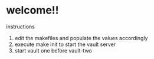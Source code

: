 # welcome!!  

instructions

1. edit the makefiles and populate the values accordingly
2. execute make init to start the vault server
3. start vault one before vault-two 


